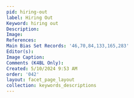 ```yaml
---
pid: hiring-out
label: Hiring Out
Keyword: hiring out
Description: 
Image: 
References: 
Main Bias Set Records: '46,70,84,133,165,283'
Editor(s): 
Image Caption: 
Comments (K4BL Only): 
Created: 5/10/2024 9:53 AM
order: '042'
layout: facet_page_layout
collection: keywords_descriptions
---
```

